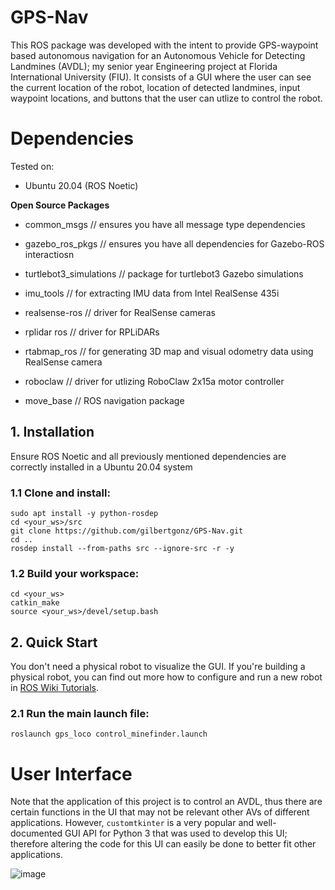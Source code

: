 # GPS-Nav
This ROS package was developed with the intent to provide GPS-waypoint based autonomous navigation for an Autonomous Vehicle for Detecting Landmines (AVDL); my senior year Engineering project at Florida International University (FIU). It consists of a GUI where the user can see the current location of the robot, location of detected landmines, input waypoint locations, and buttons that the user can utlize to control the robot.

# Dependencies
Tested on:

- Ubuntu 20.04 (ROS Noetic)

**Open Source Packages**

- common_msgs // ensures you have all message type dependencies

- gazebo_ros_pkgs // ensures you have all dependencies for Gazebo-ROS interactiosn

- turtlebot3_simulations // package for turtlebot3 Gazebo simulations

- imu_tools // for extracting IMU data from Intel RealSense 435i

- realsense-ros // driver for RealSense cameras

- rplidar ros // driver for RPLiDARs

- rtabmap_ros // for generating 3D map and visual odometry data using RealSense camera

- roboclaw // driver for utlizing RoboClaw 2x15a motor controller

- move_base // ROS navigation package

## 1. Installation
Ensure ROS Noetic and all previously mentioned dependencies are correctly installed in a Ubuntu 20.04 system
### 1.1 Clone and install:

    sudo apt install -y python-rosdep
    cd <your_ws>/src
    git clone https://github.com/gilbertgonz/GPS-Nav.git
    cd ..
    rosdep install --from-paths src --ignore-src -r -y

### 1.2 Build your workspace:

    cd <your_ws>
    catkin_make
    source <your_ws>/devel/setup.bash
## 2. Quick Start

You don't need a physical robot to visualize the GUI. If you're building a physical robot, you can find out more how to configure and run a new robot in [ROS Wiki Tutorials](http://wiki.ros.org/ROS/Tutorials).

### 2.1 Run the main launch file:

    roslaunch gps_loco control_minefinder.launch
    
# User Interface
Note that the application of this project is to control an AVDL, thus there are certain functions in the UI that may not be relevant other AVs of different applications. However, `customtkinter` is a very popular and well-documented GUI API for Python 3 that was used to develop this UI; therefore altering the code for this UI can easily be done to better fit other applications.

![image](https://user-images.githubusercontent.com/110450734/226206246-c204ac5e-e70d-4b0d-b520-d5b59ac275b2.png)
